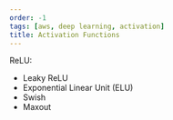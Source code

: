 ```yaml
---
order: -1
tags: [aws, deep learning, activation]
title: Activation Functions
---
```


ReLU:
- Leaky ReLU
- Exponential Linear Unit (ELU)
- Swish
- Maxout
